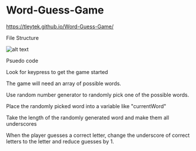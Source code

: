 # Word-Guess-Game

https://tleytek.github.io/Word-Guess-Game/

File Structure

![alt text](https://gyazo.com/812587dfbbb3c7ef6c90ee619c33b0cc)

Psuedo code

Look for keypress to get the game started

The game will need an array of possible words.

Use random number generator to randomly pick one of the possible words.

Place the randomly picked word into a variable like "currentWord"

Take the length of the randomly generated word and make them all underscores

When the player guesses a correct letter, change the underscore of correct letters to the letter and reduce guesses by 1.
